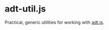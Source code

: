 # adt-util.js

Practical, generic utilities for working with [adt.js](https://github.com/rehno-lindeque/adt.js).
